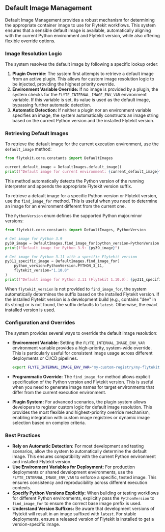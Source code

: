 
<!--
help_text: ''
key: summary_default_image_management_fd095a43-8ee8-486c-bb76-b97ed031b5b9
modules:
- flytekit.configuration.default_images.PythonVersion
- flytekit.configuration.default_images.DefaultImages
questions_to_answer: []
type: summary

-->
## Default Image Management

Default Image Management provides a robust mechanism for determining the appropriate container image to use for Flytekit workflows. This system ensures that a sensible default image is available, automatically aligning with the current Python environment and Flytekit version, while also offering flexible override options.

### Image Resolution Logic

The system resolves the default image by following a specific lookup order:

1.  **Plugin Override:** The system first attempts to retrieve a default image from an active plugin. This allows for custom image resolution logic to be injected, providing the highest priority override.
2.  **Environment Variable Override:** If no image is provided by a plugin, the system checks for the `FLYTE_INTERNAL_IMAGE_ENV_VAR` environment variable. If this variable is set, its value is used as the default image, bypassing further automatic detection.
3.  **Automatic Detection:** If neither a plugin nor an environment variable specifies an image, the system automatically constructs an image string based on the current Python version and the installed Flytekit version.

### Retrieving Default Images

To retrieve the default image for the current execution environment, use the `default_image` method:

```python
from flytekit.core.constants import DefaultImages

current_default_image = DefaultImages.default_image()
print(f"Default image for current environment: {current_default_image}")
```

This method automatically detects the Python version of the running interpreter and appends the appropriate Flytekit version suffix.

To retrieve a default image for a specific Python version or Flytekit version, use the `find_image_for` method. This is useful when you need to determine an image for an environment different from the current one.

The `PythonVersion` enum defines the supported Python major.minor versions:

```python
from flytekit.core.constants import DefaultImages, PythonVersion

# Get image for Python 3.9
py39_image = DefaultImages.find_image_for(python_version=PythonVersion.PYTHON_3_9)
print(f"Default image for Python 3.9: {py39_image}")

# Get image for Python 3.11 with a specific Flytekit version
py311_specific_image = DefaultImages.find_image_for(
    python_version=PythonVersion.PYTHON_3_11,
    flytekit_version="1.10.0"
)
print(f"Default image for Python 3.11 (Flytekit 1.10.0): {py311_specific_image}")
```

When `flytekit_version` is not provided to `find_image_for`, the system automatically determines the suffix based on the installed Flytekit version. If the installed Flytekit version is a development build (e.g., contains "dev" in its string) or is not found, the suffix defaults to `latest`. Otherwise, the exact installed version is used.

### Configuration and Overrides

The system provides several ways to override the default image resolution:

*   **Environment Variable:** Setting the `FLYTE_INTERNAL_IMAGE_ENV_VAR` environment variable provides a high-priority, system-wide override. This is particularly useful for consistent image usage across different deployments or CI/CD pipelines.

    ```bash
    export FLYTE_INTERNAL_IMAGE_ENV_VAR="my-custom-registry/my-flytekit-image:1.2.3"
    ```

*   **Programmatic Override:** The `find_image_for` method allows explicit specification of the Python version and Flytekit version. This is useful when you need to generate image names for target environments that differ from the current execution environment.

*   **Plugin System:** For advanced scenarios, the plugin system allows developers to register custom logic for default image resolution. This provides the most flexible and highest-priority override mechanism, enabling integration with custom image registries or dynamic image selection based on complex criteria.

### Best Practices

*   **Rely on Automatic Detection:** For most development and testing scenarios, allow the system to automatically determine the default image. This ensures compatibility with the current Python environment and installed Flytekit version.
*   **Use Environment Variables for Deployment:** For production deployments or shared development environments, use the `FLYTE_INTERNAL_IMAGE_ENV_VAR` to enforce a specific, tested image. This ensures consistency and reproducibility across different execution contexts.
*   **Specify Python Versions Explicitly:** When building or testing workflows for different Python environments, explicitly pass the `PythonVersion` to `find_image_for` to ensure the correct base image prefix is used.
*   **Understand Version Suffixes:** Be aware that development versions of Flytekit will result in an image suffixed with `latest`. For stable deployments, ensure a released version of Flytekit is installed to get a version-specific image.
<!--
key: summary_default_image_management_fd095a43-8ee8-486c-bb76-b97ed031b5b9
type: summary_end

-->
<!--
code_unit: flytekit.configuration.default_images
code_unit_type: class
help_text: ''
key: example_a02ca28b-c81f-428a-a414-ba3274ff5b0e
type: example

-->